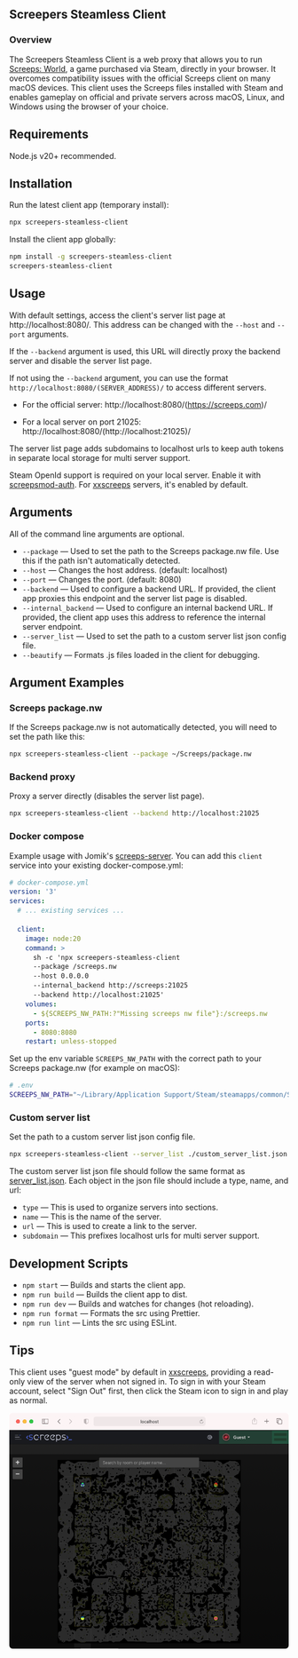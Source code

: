 ## Screepers Steamless Client

### Overview

The Screepers Steamless Client is a web proxy that allows you to run [Screeps: World](https://store.steampowered.com/app/464350/Screeps/), a game purchased via Steam, directly in your browser. It overcomes compatibility issues with the official Screeps client on many macOS devices. This client uses the Screeps files installed with Steam and enables gameplay on official and private servers across macOS, Linux, and Windows using the browser of your choice.

## Requirements

Node.js v20+ recommended.

## Installation

Run the latest client app (temporary install):

```sh
npx screepers-steamless-client
```

Install the client app globally:

```sh
npm install -g screepers-steamless-client
screepers-steamless-client
```

## Usage

With default settings, access the client's server list page at http://localhost:8080/. This address can be changed with the `--host` and `--port` arguments.

If the `--backend` argument is used, this URL will directly proxy the backend server and disable the server list page.

If not using the `--backend` argument, you can use the format `http://localhost:8080/(SERVER_ADDRESS)/` to access different servers.

- For the official server: http://localhost:8080/(https://screeps.com)/

- For a local server on port 21025: http://localhost:8080/(http://localhost:21025)/

The server list page adds subdomains to localhost urls to keep auth tokens in separate local storage for multi server support.

Steam OpenId support is required on your local server. Enable it with [screepsmod-auth](https://github.com/ScreepsMods/screepsmod-auth). For [xxscreeps](https://github.com/laverdet/xxscreeps/) servers, it's enabled by default.

## Arguments

All of the command line arguments are optional.

- `--package` &mdash; Used to set the path to the Screeps package.nw file. Use this if the path isn't automatically detected.
- `--host` &mdash; Changes the host address. (default: localhost)
- `--port` &mdash; Changes the port. (default: 8080)
- `--backend` &mdash; Used to configure a backend URL. If provided, the client app proxies this endpoint and the server list page is disabled.
- `--internal_backend` &mdash; Used to configure an internal backend URL. If provided, the client app uses this address to reference the internal server endpoint.
- `--server_list` &mdash; Used to set the path to a custom server list json config file.
- `--beautify` &mdash; Formats .js files loaded in the client for debugging.

## Argument Examples

### Screeps package.nw

If the Screeps package.nw is not automatically detected, you will need to set the path like this:

```sh
npx screepers-steamless-client --package ~/Screeps/package.nw
```

### Backend proxy

Proxy a server directly (disables the server list page).

```sh
npx screepers-steamless-client --backend http://localhost:21025
```

### Docker compose

Example usage with Jomik's [screeps-server](https://github.com/Jomik/screeps-server). You can add this `client` service into your existing docker-compose.yml:

```yaml
# docker-compose.yml
version: '3'
services:
  # ... existing services ...

  client:
    image: node:20
    command: >
      sh -c 'npx screepers-steamless-client
      --package /screeps.nw
      --host 0.0.0.0
      --internal_backend http://screeps:21025
      --backend http://localhost:21025'
    volumes:
      - ${SCREEPS_NW_PATH:?"Missing screeps nw file"}:/screeps.nw
    ports:
      - 8080:8080
    restart: unless-stopped
```

Set up the env variable `SCREEPS_NW_PATH` with the correct path to your Screeps package.nw (for example on macOS):

```bash
# .env
SCREEPS_NW_PATH="~/Library/Application Support/Steam/steamapps/common/Screeps/package.nw"
```

### Custom server list

Set the path to a custom server list json config file.

```sh
npx screepers-steamless-client --server_list ./custom_server_list.json
```

The custom server list json file should follow the same format as [server_list.json](server_list.json). Each object in the json file should include a type, name, and url:
* `type` &mdash; This is used to organize servers into sections.
* `name` &mdash; This is the name of the server.
* `url` &mdash; This is used to create a link to the server.
* `subdomain` &mdash; This prefixes localhost urls for multi server support.

## Development Scripts

- `npm start` &mdash; Builds and starts the client app.
- `npm run build` &mdash; Builds the client app to dist.
- `npm run dev` &mdash; Builds and watches for changes (hot reloading).
- `npm run format` &mdash; Formats the src using Prettier.
- `npm run lint` &mdash; Lints the src using ESLint.

## Tips

This client uses "guest mode" by default in [xxscreeps](https://github.com/laverdet/xxscreeps/), providing a read-only view of the server when not signed in. To sign in with your Steam account, select "Sign Out" first, then click the Steam icon to sign in and play as normal.

![Safari Example](./docs/safari.png)
